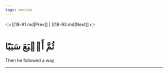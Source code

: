 ```yaml
---
tags: meccan
---
```


👈 [[18-91.md|Prev]] | [[18-93.md|Next]] 👉

# ثُمَّ أَتۡبَعَ سَبَبًا

Then he followed a way

---

